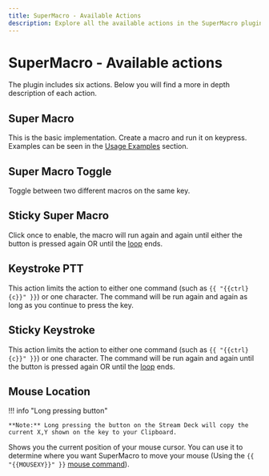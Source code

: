 ```yaml
---
title: SuperMacro - Available Actions
description: Explore all the available actions in the SuperMacro plugin by BarRaider for the Elgato Stream Deck.
---
```


<!-- NOTE: To you, the Contributor!
    Ironically, the double-bracket syntax used in SuperMacro conflicts with a special Marco syntax we can use here.
    See custom-functions.md in the *root* of the repository for the workaround
-->

# SuperMacro - Available actions 
The plugin includes six actions. Below you will find a more in depth description of each action.

## Super Macro
This is the basic implementation. Create a macro and run it on keypress. Examples can be seen in the [Usage Examples](./examples.md) section.

## Super Macro Toggle
Toggle between two different macros on the same key.

## Sticky Super Macro
Click once to enable, the macro will run again and again until either the button is pressed again OR until the [loop](./loops.md) ends.

## Keystroke PTT
This action limits the action to either one command (such as `{{ "{{ctrl}{c}}" }}`) or one character. The command will be run again and again as long as you continue to press the key.

## Sticky Keystroke
This action limits the action to either one command (such as `{{ "{{ctrl}{c}}" }}`) or one character. The command will be run again and again until the button is pressed again OR until the [loop](./loops.md) ends.

## Mouse Location
!!! info "Long pressing button"

    **Note:** Long pressing the button on the Stream Deck will copy the current X,Y shown on the key to your Clipboard.
Shows you the current position of your mouse cursor. You can use it to determine where you want SuperMacro to move your mouse (Using the `{{ "{{MOUSEXY}}" }}` [mouse command](./commands.md)).
